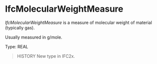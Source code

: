 # IfcMolecularWeightMeasure

_IfcMolecularWeightMeasure_ is a measure of molecular weight of material (typically gas).

Usually measured in g/mole.

Type: REAL

> HISTORY  New type in IFC2x.
